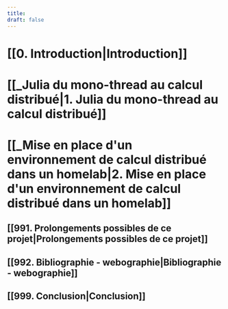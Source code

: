 ```yaml
---
title: 
draft: false
---
```

# [[0. Introduction|Introduction]]
# [[_Julia du mono-thread au calcul distribué|1. Julia du mono-thread au calcul distribué]]
# [[_Mise en place d'un environnement de calcul distribué dans un homelab|2. Mise en place d'un environnement de calcul distribué dans un homelab]]

## [[991. Prolongements possibles de ce projet|Prolongements possibles de ce projet]]
## [[992. Bibliographie - webographie|Bibliographie - webographie]]
## [[999. Conclusion|Conclusion]]
